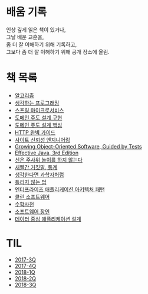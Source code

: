 # 배움 기록

인상 깊게 읽은 책이 있거나,<br/>
그날 배운 교훈을,<br/>
좀 더 잘 이해하기 위해 기록하고,<br/>
그보다 좀 더 잘 이해하기 위해 공개 장소에 올림.<br/>

# 책 목록

- [알고리즘](algorithm/README.md)
- [생각하는 프로그래밍](pp/README.md)
- [스프링 마이크로서비스](spring-ms/README.md)
- [도메인 주도 설계 구현](iddd/README.md)
- [도메인 주도 설계 핵심](dddd/README.md)
- [HTTP 완벽 가이드](http-definitive-guide/README.md)
- [사이트 신뢰성 엔지니어링](sre/README.md)
- [Growing Object-Oriented Software, Guided by Tests](goosgt/README.md)
- [Effective Java, 3rd Edition](https://github.com/codehumane/what-i-learned/blob/master/ej3/README.md)
- [신은 주사위 놀이를 하지 않는다](the-improbability-principle/README.md)
- [새빨간 거짓말, 통계](how-to-lie-with-statistics/README.md)
- [생각한다면 과학자처럼](sientific-habits-of-mind/README.md)
- [틀리지 않는 법](how-not-to-be-wrong/README.md)
- [엔터프라이즈 애플리케이션 아키텍처 패턴](poeaa/README.md)
- [클린 소프트웨어](cleansw/README.md)
- [수학사전](mathdict/README.md)
- [소프트웨어 장인](software-craftsman/README.md)
- [데이터 중심 애플리케이션 설계](ddia/README.md)

# TIL

- [2017-3Q](til/2017-3Q.md)
- [2017-4Q](til/2017-4Q.md)
- [2018-1Q](til/2018-1Q.md)
- [2018-2Q](til/2018-2Q.md)
- [2018-3Q](til/2018-3Q.md)


